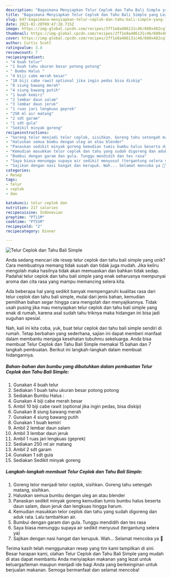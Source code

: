 ```yaml
---
description: "Bagaimana Menyiapkan Telur Ceplok dan Tahu Bali Simple yang Lezat"
title: "Bagaimana Menyiapkan Telur Ceplok dan Tahu Bali Simple yang Lezat"
slug: 647-bagaimana-menyiapkan-telur-ceplok-dan-tahu-bali-simple-yang-lezat
date: 2021-02-20T09:47:28.715Z
image: https://img-global.cpcdn.com/recipes/2ff1e8a486131c46/680x482cq70/telur-ceplok-dan-tahu-bali-simple-foto-resep-utama.jpg
thumbnail: https://img-global.cpcdn.com/recipes/2ff1e8a486131c46/680x482cq70/telur-ceplok-dan-tahu-bali-simple-foto-resep-utama.jpg
cover: https://img-global.cpcdn.com/recipes/2ff1e8a486131c46/680x482cq70/telur-ceplok-dan-tahu-bali-simple-foto-resep-utama.jpg
author: Curtis Scott
ratingvalue: 3.4
reviewcount: 7
recipeingredient:
- "4 buah telur"
- "1 buah tahu ukuran besar potong potong"
- " Bumbu Halus "
- "4 biji cabe merah besar"
- "10 biji cabe rawit optional jika ingin pedas bisa diskip"
- "8 siung bawang merah"
- "4 siung bawang putih"
- "1 buah kemiri"
- "2 lembar daun salam"
- "3 lembar daun jeruk"
- "1 ruas jari lengkuas geprek"
- "250 ml air matang"
- "2 sdt garam"
- "1 sdt gula"
- "Sedikit minyak goreng"
recipeinstructions:
- "Goreng telor menjadi telor ceplok, sisihkan. Goreng tahu setengah matang, sisihkan."
- "Haluskan semua bumbu dengan uleg an atau blender"
- "Panaskan sedikit minyak goreng kemudian tumis bumbu halus beserta daun salam, daun jeruk dan lengkuas hingga harum."
- "Kemudian masukkan telor ceplok dan tahu yang sudah digoreng dan aduk rata. Lalu tambahkan air."
- "Bumbui dengan garam dan gula. Tunggu mendidih dan tes rasa"
- "Saya biasa menunggu supaya air sedikit menyusut (tergantung selera ya)"
- "Sajikan dengan nasi hangat dan kerupuk. Wah... Selamat mencoba ya 🙏"
categories:
- Resep
tags:
- telur
- ceplok
- dan

katakunci: telur ceplok dan 
nutrition: 217 calories
recipecuisine: Indonesian
preptime: "PT11M"
cooktime: "PT55M"
recipeyield: "2"
recipecategory: Dinner

---
```



![Telur Ceplok dan Tahu Bali Simple](https://img-global.cpcdn.com/recipes/2ff1e8a486131c46/680x482cq70/telur-ceplok-dan-tahu-bali-simple-foto-resep-utama.jpg)

Anda sedang mencari ide resep telur ceplok dan tahu bali simple yang unik? Cara membuatnya memang tidak susah dan tidak juga mudah. Jika keliru mengolah maka hasilnya tidak akan memuaskan dan bahkan tidak sedap. Padahal telur ceplok dan tahu bali simple yang enak seharusnya mempunyai aroma dan cita rasa yang mampu memancing selera kita.



Ada beberapa hal yang sedikit banyak mempengaruhi kualitas rasa dari telur ceplok dan tahu bali simple, mulai dari jenis bahan, kemudian pemilihan bahan segar hingga cara mengolah dan menyajikannya. Tidak usah pusing jika mau menyiapkan telur ceplok dan tahu bali simple yang enak di rumah, karena asal sudah tahu triknya maka hidangan ini bisa jadi suguhan spesial.


Nah, kali ini kita coba, yuk, buat telur ceplok dan tahu bali simple sendiri di rumah. Tetap berbahan yang sederhana, sajian ini dapat memberi manfaat dalam membantu menjaga kesehatan tubuhmu sekeluarga. Anda bisa membuat Telur Ceplok dan Tahu Bali Simple memakai 15 bahan dan 7 langkah pembuatan. Berikut ini langkah-langkah dalam membuat hidangannya.

<!--inarticleads1-->

##### Bahan-bahan dan bumbu yang dibutuhkan dalam pembuatan Telur Ceplok dan Tahu Bali Simple:

1. Gunakan 4 buah telur
1. Sediakan 1 buah tahu ukuran besar potong potong
1. Sediakan  Bumbu Halus :
1. Gunakan 4 biji cabe merah besar
1. Ambil 10 biji cabe rawit (optional jika ingin pedas, bisa diskip)
1. Gunakan 8 siung bawang merah
1. Gunakan 4 siung bawang putih
1. Gunakan 1 buah kemiri
1. Ambil 2 lembar daun salam
1. Ambil 3 lembar daun jeruk
1. Ambil 1 ruas jari lengkuas (geprek)
1. Sediakan 250 ml air matang
1. Ambil 2 sdt garam
1. Gunakan 1 sdt gula
1. Sediakan Sedikit minyak goreng




<!--inarticleads2-->

##### Langkah-langkah membuat Telur Ceplok dan Tahu Bali Simple:

1. Goreng telor menjadi telor ceplok, sisihkan. Goreng tahu setengah matang, sisihkan.
1. Haluskan semua bumbu dengan uleg an atau blender
1. Panaskan sedikit minyak goreng kemudian tumis bumbu halus beserta daun salam, daun jeruk dan lengkuas hingga harum.
1. Kemudian masukkan telor ceplok dan tahu yang sudah digoreng dan aduk rata. Lalu tambahkan air.
1. Bumbui dengan garam dan gula. Tunggu mendidih dan tes rasa
1. Saya biasa menunggu supaya air sedikit menyusut (tergantung selera ya)
1. Sajikan dengan nasi hangat dan kerupuk. Wah... Selamat mencoba ya 🙏




Terima kasih telah menggunakan resep yang tim kami tampilkan di sini. Besar harapan kami, olahan Telur Ceplok dan Tahu Bali Simple yang mudah di atas dapat membantu Anda menyiapkan makanan yang lezat untuk keluarga/teman maupun menjadi ide bagi Anda yang berkeinginan untuk berjualan makanan. Semoga bermanfaat dan selamat mencoba!
